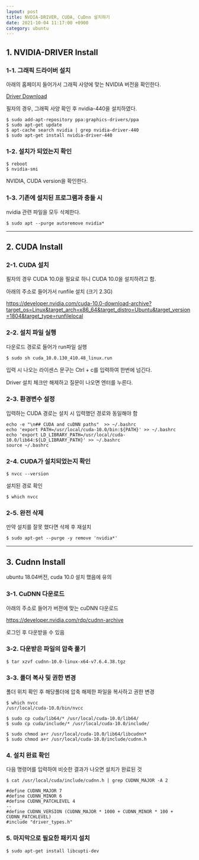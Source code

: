 ```yaml
---
layout: post
title: NVDIA-DRIVER, CUDA, CuDnn 설치하기
date: 2021-10-04 11:17:00 +0900
category: ubuntu
---
```


## 1. NVIDIA-DRIVER Install

### 1-1. 그래픽 드라이버 설치

아래의 홈페이지 들어가서 그래픽 사양에 맞는 NVIDIA 버전을 확인한다.

<a href="https://www.nvidia.co.kr/Download/index.aspx?lang=kr" target="_blank">Driver Download</a>

필자의 경우, 그래픽 사양 확인 후 nvidia-440을 설치하였다.

~~~
$ sudo add-apt-repository ppa:graphics-drivers/ppa
$ sudo apt-get update
$ apt-cache search nvidia | grep nvidia-driver-440
$ sudo apt-get install nvidia-driver-440
~~~

### 1-2. 설치가 되었는지 확인

~~~
$ reboot
$ nvidia-smi
~~~

NVIDIA, CUDA version을 확인한다.

### 1-3. 기존에 설치된 프로그램과 충돌 시 

nvidia 관련 파일을 모두 삭제한다.

~~~
$ sudo apt --purge autoremove nvidia*
~~~

---

## 2. CUDA Install

### 2-1. CUDA 설치

필자의 경우 CUDA 10.0을 필요로 하니 CUDA 10.0을 설치하려고 함.

아래의 주소로 들어가서 runfile 설치 (크기 2.3G)

https://developer.nvidia.com/cuda-10.0-download-archive?target_os=Linux&target_arch=x86_64&target_distro=Ubuntu&target_version=1804&target_type=runfilelocal

### 2-2. 설치 파일 실행

다운로드 경로로 들어가 run파일 실행

~~~
$ sudo sh cuda_10.0.130_410.48_linux.run
~~~

입력 시 나오는 라이센스 문구는 Ctrl + c를 입력하여 한번에 넘긴다.

Driver 설치 체크만 해제하고 질문이 나오면 엔터를 누른다.

### 2-3. 환경변수 설정

입력하는 CUDA 경로는 설치 시 입력했던 경로와 동일해야 함

~~~
echo -e "\n## CUDA and cuDNN paths"  >> ~/.bashrc
echo 'export PATH=/usr/local/cuda-10.0/bin:${PATH}' >> ~/.bashrc
echo 'export LD_LIBRARY_PATH=/usr/local/cuda-10.0/lib64:${LD_LIBRARY_PATH}' >> ~/.bashrc
source ~/.bashrc
~~~

### 2-4. CUDA가 설치되었는지 확인 

~~~
$ nvcc --version
~~~

설치된 경로 확인

~~~
$ which nvcc
~~~

### 2-5. 완전 삭제

만약 설치를 잘못 했다면 삭제 후 재설치

~~~
$ sudo apt-get --purge -y remove 'nvidia*'
~~~

---

## 3. Cudnn Install

ubuntu 18.04버전, cuda 10.0 설치 했음에 유의

### 3-1. CuDNN 다운로드

아래의 주소로 들어가 버젼에 맞는 cuDNN 다운로드

https://developer.nvidia.com/rdp/cudnn-archive

로그인 후 다운받을 수 있음

### 3-2. 다운받은 파일의 압축 풀기

~~~
$ tar xzvf cudnn-10.0-linux-x64-v7.6.4.38.tgz
~~~

### 3-3. 폴더 복사 및 권한 변경

폴더 위치 확인 후 해당폴더에 압축 해제한 파일을 복사하고 권한 변경

~~~
$ which nvcc
/usr/local/cuda-10.0/bin/nvcc

$ sudo cp cuda/lib64/* /usr/local/cuda-10.0/lib64/
$ sudo cp cuda/include/* /usr/local/cuda-10.0/include/

$ sudo chmod a+r /usr/local/cuda-10.0/lib64/libcudnn*
$ sudo chmod a+r /usr/local/cuda-10.0/include/cudnn.h
~~~

### 4. 설치 완료 확인

다음 명령어를 입력하여 비슷한 결과가 나오면 설치가 완료된 것

~~~
$ cat /usr/local/cuda/include/cudnn.h | grep CUDNN_MAJOR -A 2  
~~~

~~~shell
#define CUDNN_MAJOR 7
#define CUDNN_MINOR 6
#define CUDNN_PATCHLEVEL 4
--
#define CUDNN_VERSION (CUDNN_MAJOR * 1000 + CUDNN_MINOR * 100 + CUDNN_PATCHLEVEL)
#include "driver_types.h"
~~~

### 5. 마지막으로 필요한 패키지 설치

~~~
$ sudo apt-get install libcupti-dev
~~~
